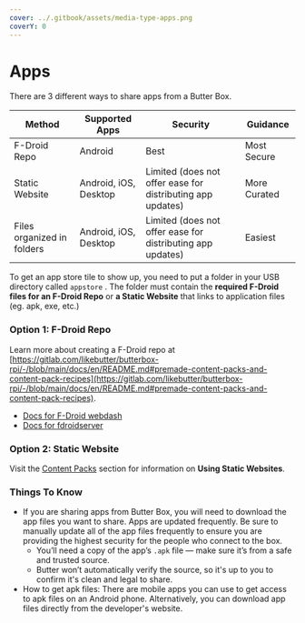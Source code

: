 ```yaml
---
cover: ../.gitbook/assets/media-type-apps.png
coverY: 0
---
```


# Apps

There are 3 different ways to share apps from a Butter Box.&#x20;

| Method                     | Supported Apps        | Security                                                   | Guidance     |
| -------------------------- | --------------------- | ---------------------------------------------------------- | ------------ |
| F-Droid Repo               | Android               | Best                                                       | Most Secure  |
| Static Website             | Android, iOS, Desktop | Limited (does not offer ease for distributing app updates) | More Curated |
| Files organized in folders | Android, iOS, Desktop | Limited (does not offer ease for distributing app updates) | Easiest      |

To get an app store tile to show up, you need to put a folder in your USB directory called `appstore` . The folder must contain the **required F-Droid files for an F-Droid Repo** or **a Static Website** that links to application files (eg. apk, exe, etc.)

### Option 1: F-Droid Repo

Learn more about creating a F-Droid repo at [https://gitlab.com/likebutter/butterbox-rpi/-/blob/main/docs/en/README.md#premade-content-packs-and-content-pack-recipes](https://gitlab.com/likebutter/butterbox-rpi/-/blob/main/docs/en/README.md#premade-content-packs-and-content-pack-recipes).

* [Docs for F-Droid webdash](https://gitlab.com/uniqx/fdroid-webdash)
* [Docs for fdroidserver](https://gitlab.com/fdroid/fdroidserver)

### Option 2: Static Website

Visit the [Content Packs](content-packs.md) section for information on **Using Static Websites**.



### Things To Know

* If you are sharing apps from Butter Box, you will need to download the app files you want to share. Apps are updated frequently. Be sure to manually update all of the app files frequently to ensure you are providing the highest security for the people who connect to the box.
  * You’ll need a copy of the app’s `.apk` file — make sure it’s from a safe and trusted source.
  * Butter won’t automatically verify the source, so it's up to you to confirm it's clean and legal to share.
* How to get apk files: There are mobile apps you can use to get access to apk files on an Android phone. Alternatively, you can download app files directly from the developer's website.
